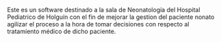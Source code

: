 Este es un software destinado a la sala de Neonatología del Hospital Pediatrico de Holguín 
con el fin de mejorar la gestion del paciente nonato  agilizar el proceso a la hora de tomar 
decisiones con respecto al tratamiento médico de dicho paciente. 
